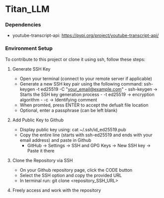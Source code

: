 # Titan_LLM

### Dependencies
- youtube-transcript-api: https://pypi.org/project/youtube-transcript-api/

### Environment Setup
To contribute to this project or clone it using ssh, follow these steps:

1. Generate SSH Key
    - Open your terminal (connect to your remote server if applicable)
    - Generate a new SSH key pair using the following command:
        ssh-keygen -t ed25519 -C "your_email@example.com"
            - ssh-keygen -> Starts the SSH key generation process
            - -t ed25519 -> encryption algorithm
            - -c -> Identifying comment
    - When promted, press ENTER to accept the defualt file location
    - Optional, enter a passphrase (can be left blank)

2. Add Public Key to Github
    - Display public key using:
        cat ~/.ssh/id_ed25519.pub
    - Copy the entire line (starts with ssh-ed25519 and ends with 
      your email address) and paste in Github
        - GitHub → Settings → SSH and GPG Keys → New SSH key → Paste it there

3. Clone the Repository via SSH
    - On your Github repository page, click the CODE button
    - Select the SSH option and copy the provided URL
    - In terminal run: 
        git clone <repository_SSH_URL>

4. Freely access and work with the repository


